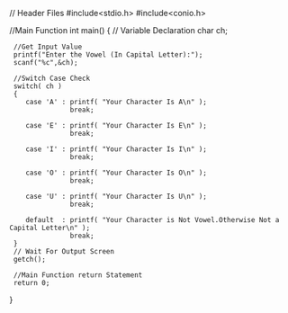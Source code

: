 // Header Files
#include<stdio.h>
#include<conio.h>

//Main Function
int main()
{
     // Variable Declaration
     char ch;

     //Get Input Value
     printf("Enter the Vowel (In Capital Letter):");
     scanf("%c",&ch);

     //Switch Case Check
     switch( ch )
     {
        case 'A' : printf( "Your Character Is A\n" );
                   break;

        case 'E' : printf( "Your Character Is E\n" );
                   break;

        case 'I' : printf( "Your Character Is I\n" );
                   break;

        case 'O' : printf( "Your Character Is O\n" );
                   break;

        case 'U' : printf( "Your Character Is U\n" );
                   break;

        default  : printf( "Your Character is Not Vowel.Otherwise Not a Capital Letter\n" );
                   break;
     }
     // Wait For Output Screen
     getch();

     //Main Function return Statement
     return 0;
}

